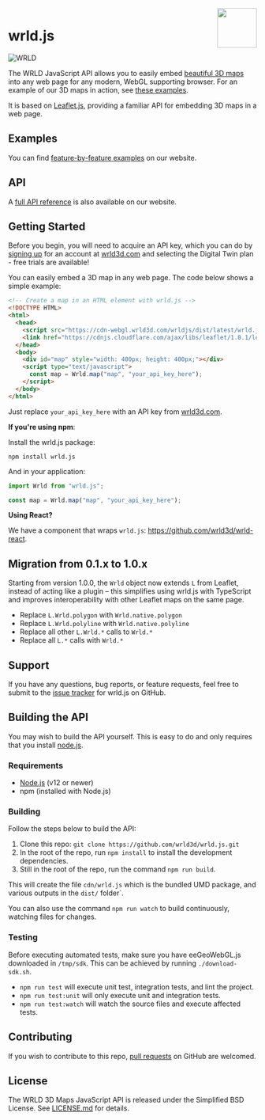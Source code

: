 <a href="https://www.wrld3d.com/">
    <img src="https://cdn2.wrld3d.com/wp-content/uploads/2017/04/WRLD_Blue.png"  align="right" height="80px" />
</a>

# wrld.js

![WRLD](https://cdn2.wrld3d.com/wp-content/uploads/2017/04/screenselection01.png)

The WRLD JavaScript API allows you to easily embed [beautiful 3D maps](https://www.wrld3d.com/) into any web page for any modern, WebGL supporting browser. For an example of our 3D maps in action, see [these examples](https://docs.wrld3d.com/wrld.js/latest/docs/examples/).

It is based on [Leaflet.js](http://leafletjs.com/), providing a familiar API for embedding 3D maps in a web page.

## Examples

You can find [feature-by-feature examples](https://www.wrld3d.com/wrld.js/examples/) on our website.

## API

A [full API reference](https://www.wrld3d.com/wrld.js/docs/) is also available on our website.

## Getting Started

Before you begin, you will need to acquire an API key, which you can do by [signing up](https://www.wrld3d.com/register/) for an account at [wrld3d.com](https://www.wrld3d.com) and selecting the Digital Twin plan - free trials are available!

You can easily embed a 3D map in any web page. The code below shows a simple example:

```html
<!-- Create a map in an HTML element with wrld.js -->
<!DOCTYPE HTML>
<html>
  <head>
    <script src="https://cdn-webgl.wrld3d.com/wrldjs/dist/latest/wrld.js"></script>
    <link href="https://cdnjs.cloudflare.com/ajax/libs/leaflet/1.0.1/leaflet.css" rel="stylesheet" />
  </head>
  <body>
    <div id="map" style="width: 400px; height: 400px;"></div>
    <script type="text/javascript">
      const map = Wrld.map("map", "your_api_key_here");
    </script>
  </body>
</html>
```

Just replace `your_api_key_here` with an API key from [wrld3d.com](https://www.wrld3d.com/register/).

**If you're using npm**:

Install the wrld.js package:

```terminal
npm install wrld.js 
```

And in your application:

```TypeScript
import Wrld from "wrld.js";

const map = Wrld.map("map", "your_api_key_here");
```

**Using React?**

We have a component that wraps `wrld.js`: <https://github.com/wrld3d/wrld-react>.

## Migration from 0.1.x to 1.0.x

Starting from version 1.0.0, the `Wrld` object now extends `L` from Leaflet, instead of acting like a plugin – this simplifies using wrld.js with TypeScript and improves interoperability with other Leaflet maps on the same page.

- Replace `L.Wrld.polygon` with `Wrld.native.polygon`
- Replace `L.Wrld.polyline` with `Wrld.native.polyline`
- Replace all other `L.Wrld.*` calls to `Wrld.*`
- Replace all `L.*` calls with `Wrld.*`

## Support

If you have any questions, bug reports, or feature requests, feel free to submit to the [issue tracker](https://github.com/wrld3d/wrld.js/issues) for wrld.js on GitHub.

## Building the API

You may wish to build the API yourself. This is easy to do and only requires that you install [node.js](https://nodejs.org/en/).

### Requirements

* [Node.js](https://nodejs.org/en/) (v12 or newer)
* npm (installed with Node.js)

### Building

Follow the steps below to build the API:

1.  Clone this repo: `git clone https://github.com/wrld3d/wrld.js.git`
2.  In the root of the repo, run `npm install` to install the development dependencies.
3.  Still in the root of the repo, run the command `npm run build`.

This will create the file `cdn/wrld.js` which is the bundled UMD package, and various outputs in the `dist/` folder`.

You can also use the command `npm run watch` to build continuously, watching files for changes.

### Testing

Before executing automated tests, make sure you have eeGeoWebGL.js downloaded in `/tmp/sdk`. This can be achieved by running `./download-sdk.sh`.

- `npm run test` will execute unit test, integration tests, and lint the project.
- `npm run test:unit` will only execute unit and integration tests.
- `npm run test:watch` will watch the source files and execute affected tests.

## Contributing

If you wish to contribute to this repo, [pull requests](https://github.com/wrld3d/wrld.js) on GitHub are welcomed.

## License

The WRLD 3D Maps JavaScript API is released under the Simplified BSD License. See [LICENSE.md](https://github.com/wrld3d/wrld.js/blob/master/LICENSE.md) for details.
